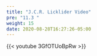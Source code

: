 ```yaml
---
title: "J.C.R. Licklider Video"
pre: "11.3 "
weight: 15
date: 2020-08-28T16:27:26-05:00
---
```


{{< youtube 3GfOTUoBpRw >}}

